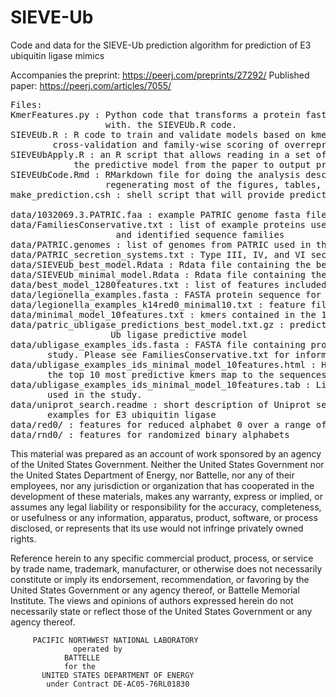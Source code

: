 # SIEVE-Ub
Code and data for the SIEVE-Ub prediction algorithm for prediction of E3 ubiquitin ligase mimics

Accompanies the preprint: https://peerj.com/preprints/27292/
Published paper: https://peerj.com/articles/7055/

<pre>
Files:
KmerFeatures.py : Python code that transforms a protein fasta file into kmer features suitable for use
                  with. the SIEVEUb.R code.
SIEVEUb.R : R code to train and validate models based on kmer features. Includes code for family-wise
	    cross-validation and family-wise scoring of overrepresented kmers.
SIEVEUbApply.R : an R script that allows reading in a set of features output from KmerFeatures and applying
            the predictive model from the paper to output predictions for each protein.
SIEVEUbCode.Rmd : RMarkdown file for doing the analysis described in the paper. This RMarkdown has code for
                  regenerating most of the figures, tables, and supplemental figures and tables from the paper.
make_prediction.csh : shell script that will provide predictions of ubiquitin ligase given an input fasta file.

data/1032069.3.PATRIC.faa : example PATRIC genome fasta file from a single genome
data/FamiliesConservative.txt : list of example proteins used for positive and negative examples, their annotations,
                    and identified sequence families
data/PATRIC.genomes : list of genomes from PATRIC used in the paper
data/PATRIC_secretion_systems.txt : Type III, IV, and VI secretion system components identified in each PATRIC genome used
data/SIEVEUb_best_model.Rdata : Rdata file containing the best Ub ligase model
data/SIEVEUb_minimal_model.Rdata : Rdata file containing the minimal Ub. ligase model with 10 features
data/best_model_1280features.txt : list of features included in the best Ub ligase predictive model
data/legionella_examples.fasta : FASTA protein sequence for newly discovered UUb ligase RavN
data/legionella_examples_k14red0_minimal10.txt : feature file for RavN using the minimal model identified
data/minimal_model_10features.txt : kmers contained in the 10 kmer minimal model
data/patric_ubligase_predictions_best_model.txt.gz : predictions for the PATRIC subset used in the paper with the best
                   Ub ligase predictive model
data/ubligase_examples_ids.fasta : FASTA file containing protein sequences of positive and negative examples used in this
       study. Please see FamiliesConservative.txt for information about these sequences.
data/ubligase_examples_ids_minimal_model_10features.html : HTML file that lists the examples used in this study and where
       the top 10 most predictive kmers map to the sequences.
data/ubligase_examples_ids_minimal_model_10features.tab : List of most predictive 10 kmers locations in each of the examples
       used in the study.
data/uniprot_search.readme : short description of Uniprot search and filtering process used to identify positive
       examples for E3 ubiquitin ligase
data/red0/ : features for reduced alphabet 0 over a range of kmer lengths from 3-20
data/rnd0/ : features for randomized binary alphabets
</pre>

This material was prepared as an account of work sponsored by an agency of the
United States Government.  Neither the United States Government nor the United
States Department of Energy, nor Battelle, nor any of their employees, nor any
jurisdiction or organization that has cooperated in the development of these
materials, makes any warranty, express or implied, or assumes any legal
liability or responsibility for the accuracy, completeness, or usefulness or
any information, apparatus, product, software, or process disclosed, or
represents that its use would not infringe privately owned rights.

Reference herein to any specific commercial product, process, or service by
trade name, trademark, manufacturer, or otherwise does not necessarily
constitute or imply its endorsement, recommendation, or favoring by the United
States Government or any agency thereof, or Battelle Memorial Institute. The
views and opinions of authors expressed herein do not necessarily state or
reflect those of the United States Government or any agency thereof.

		 PACIFIC NORTHWEST NATIONAL LABORATORY
			      operated by
				BATTELLE
				for the
		   UNITED STATES DEPARTMENT OF ENERGY
		    under Contract DE-AC05-76RL01830
